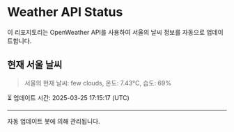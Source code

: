 
# Weather API Status

이 리포지토리는 OpenWeather API를 사용하여 서울의 날씨 정보를 자동으로 업데이트합니다.

## 현재 서울 날씨
> 서울의 현재 날씨: few clouds, 온도: 7.43°C, 습도: 69%

⏳ 업데이트 시간: 2025-03-25 17:15:17 (UTC)

---
자동 업데이트 봇에 의해 관리됩니다.
